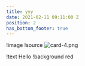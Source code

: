 ```yaml
---
title: yyy
date: 2021-02-11 09:11:00 Z
position: 2
has_bottom_footer: true
---
```


!image
!source ![card-4.png](/uploads/card-4.png)

!text Hello
!background red